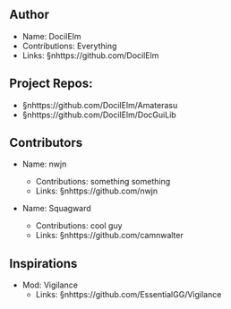 ## Author
* Name: DocilElm
* Contributions: Everything
* Links: §nhttps://github.com/DocilElm

## Project Repos:
* §nhttps://github.com/DocilElm/Amaterasu
* §nhttps://github.com/DocilElm/DocGuiLib

## Contributors
* Name: nwjn
  * Contributions: something something
  * Links: §nhttps://github.com/nwjn

* Name: Squagward
  * Contributions: cool guy
  * Links: §nhttps://github.com/camnwalter

## Inspirations
* Mod: Vigilance
  * Links: §nhttps://github.com/EssentialGG/Vigilance